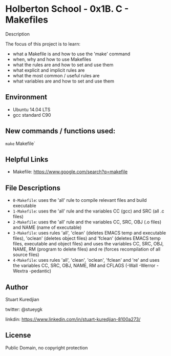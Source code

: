 #  Holberton School - 0x1B. C - Makefiles
Description

The focus of this project is to learn:
* what a Makefile is and how to use the 'make' command
* when, why and how to use Makefiles
* what the rules are and how to set and use them
* what explicit and implicit rules are
* what the most common / useful rules are
* what variables are and how to set and use them

## Environment
* Ubuntu 14.04 LTS
* gcc standard C90

## New commands / functions used:
`make` Makefile`

## Helpful Links
* Makefile: https://www.google.com/search?q=makefile

## File Descriptions
- `0-Makefile`: uses the 'all' rule to compile relevant files and build executable
- `1-Makefile`: uses the 'all' rule and the variables CC (gcc) and SRC (all .c files)
- `2-Makefile`: uses the 'all' rule and the variables CC, SRC, OBJ (.o files) and NAME (name of executable)
- `3-Makefile`: uses rules 'all', 'clean' (deletes EMACS temp and executable files), 
'oclean' (deletes object files) and 'fclean' (deletes EMACS temp files, executable and object files)  and uses the variables CC, SRC, OBJ, NAME, RM (program to delete files) and re (forces recompilation of all source files)
- `4-Makefile`: uses rules 'all', 'clean', 'oclean', 'fclean' and 're' and uses the variables CC, SRC, OBJ, NAME, RM and CFLAGS (-Wall -Werror -Wextra -pedantic)

## Author
Stuart Kuredjian

twitter: @stueygk

linkdin: https://www.linkedin.com/in/stuart-kuredjian-8100a273/

## License
Public Domain, no copyright protection
